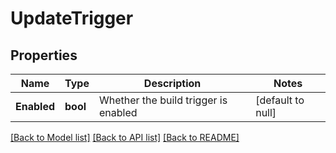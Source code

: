 # UpdateTrigger

## Properties
Name | Type | Description | Notes
------------ | ------------- | ------------- | -------------
**Enabled** | **bool** | Whether the build trigger is enabled | [default to null]

[[Back to Model list]](../README.md#documentation-for-models) [[Back to API list]](../README.md#documentation-for-api-endpoints) [[Back to README]](../README.md)

